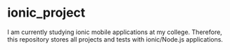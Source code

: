 # ionic_project
I am currently studying ionic mobile applications at my college. Therefore, this repository stores all projects and tests with ionic/Node.js applications.
